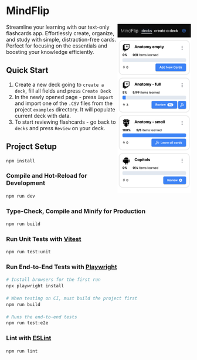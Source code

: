 # MindFlip

<img align=right width='200px' src="./screenshots/decks.png">

Streamline your learning with our text-only flashcards app. Effortlessly create, organize, and study with simple, distraction-free cards. Perfect for focusing on the essentials and boosting your knowledge efficiently.

## Quick Start

1. Create a new deck going to `create a deck`, fill all fields and press `Create Deck`
2. In the newly opened page - press `Import` and import one of the `.CSV` files from the project `examples` directory. It will populate current deck with data.
3. To start reviewing flashcards - go back to `decks` and press `Review` on your deck.

## Project Setup

```sh
npm install
```

### Compile and Hot-Reload for Development

```sh
npm run dev
```

### Type-Check, Compile and Minify for Production

```sh
npm run build
```

### Run Unit Tests with [Vitest](https://vitest.dev/)

```sh
npm run test:unit
```

### Run End-to-End Tests with [Playwright](https://playwright.dev)

```sh
# Install browsers for the first run
npx playwright install

# When testing on CI, must build the project first
npm run build

# Runs the end-to-end tests
npm run test:e2e
```

### Lint with [ESLint](https://eslint.org/)

```sh
npm run lint
```
